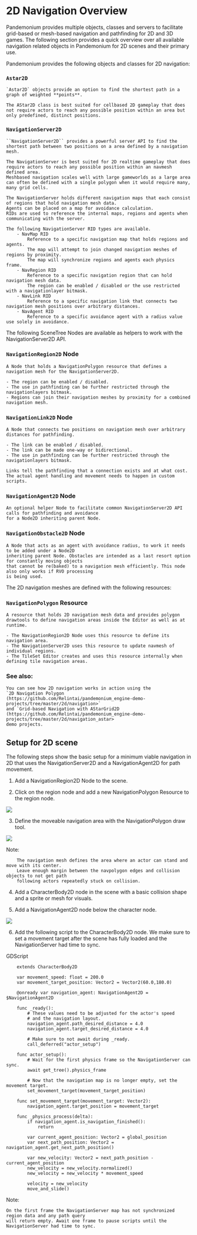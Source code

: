 
# 2D Navigation Overview

Pandemonium provides multiple objects, classes and servers to facilitate grid-based or mesh-based navigation and pathfinding for 2D and 3D games.
The following section provides a quick overview over all available navigation related objects in Pandemonium for 2D scenes and their primary use.

Pandemonium provides the following objects and classes for 2D navigation:

### `Astar2D`

    `Astar2D` objects provide an option to find the shortest path in a graph of weighted **points**.

    The AStar2D class is best suited for cellbased 2D gameplay that does not require actors to reach any possible position within an area but only predefined, distinct positions.

### `NavigationServer2D`

    ``NavigationServer2D`` provides a powerful server API to find the shortest path between two positions on a area defined by a navigation mesh.

    The NavigationServer is best suited for 2D realtime gameplay that does require actors to reach any possible position within an navmesh defined area.
    Meshbased navigation scales well with large gameworlds as a large area can often be defined with a single polygon when it would require many, many grid cells.

    The NavigationServer holds different navigation maps that each consist of regions that hold navigation mesh data.
    Agents can be placed on a map for avoidance calculation.
    RIDs are used to reference the internal maps, regions and agents when communicating with the server.

    The following NavigationServer RID types are available.
        - NavMap RID
            Reference to a specific navigation map that holds regions and agents.
            The map will attempt to join changed navigation meshes of regions by proximity.
            The map will synchronize regions and agents each physics frame.
        - NavRegion RID
            Reference to a specific navigation region that can hold navigation mesh data.
            The region can be enabled / disabled or the use restricted with a navigationlayer bitmask.
        - NavLink RID
            Reference to a specific navigation link that connects two navigation mesh positions over arbitrary distances.
        - NavAgent RID
            Reference to a specific avoidance agent with a radius value use solely in avoidance.

The following SceneTree Nodes are available as helpers to work with the NavigationServer2D API.

### `NavigationRegion2D` Node

    A Node that holds a NavigationPolygon resource that defines a navigation mesh for the NavigationServer2D.

    - The region can be enabled / disabled.
    - The use in pathfinding can be further restricted through the navigationlayers bitmask.
    - Regions can join their navigation meshes by proximity for a combined navigation mesh.

### `NavigationLink2D` Node

    A Node that connects two positions on navigation mesh over arbitrary distances for pathfinding.

    - The link can be enabled / disabled.
    - The link can be made one-way or bidirectional.
    - The use in pathfinding can be further restricted through the navigationlayers bitmask.

    Links tell the pathfinding that a connection exists and at what cost. The actual agent handling and movement needs to happen in custom scripts.

### `NavigationAgent2D` Node

    An optional helper Node to facilitate common NavigationServer2D API calls for pathfinding and avoidance
    for a Node2D inheriting parent Node.

###  `NavigationObstacle2D` Node
    A Node that acts as an agent with avoidance radius, to work it needs to be added under a Node2D
    inheriting parent Node. Obstacles are intended as a last resort option for constantly moving objects
    that cannot be re(baked) to a navigation mesh efficiently. This node also only works if RVO processing
    is being used.

The 2D navigation meshes are defined with the following resources:

### `NavigationPolygon` Resource

    A resource that holds 2D navigation mesh data and provides polygon drawtools to define navigation areas inside the Editor as well as at runtime.

    - The NavigationRegion2D Node uses this resource to define its navigation area.
    - The NavigationServer2D uses this resource to update navmesh of individual regions.
    - The TileSet Editor creates and uses this resource internally when defining tile navigation areas.

### See also:

    You can see how 2D navigation works in action using the
    `2D Navigation Polygon (https://github.com/Relintai/pandemonium_engine-demo-projects/tree/master/2d/navigation>`
    and `Grid-based Navigation with AStarGrid2D (https://github.com/Relintai/pandemonium_engine-demo-projects/tree/master/2d/navigation_astar>
    demo projects.

## Setup for 2D scene

The following steps show the basic setup for a minimum viable navigation in 2D that uses the
NavigationServer2D and a NavigationAgent2D for path movement.

1. Add a NavigationRegion2D Node to the scene.

2. Click on the region node and add a new NavigationPolygon Resource to the region node.

![](img/nav_2d_min_setup_step1.png)

3. Define the moveable navigation area with the NavigationPolygon draw tool.

![](img/nav_2d_min_setup_step2.png)

   Note:

        The navigation mesh defines the area where an actor can stand and move with its center.
        Leave enough margin between the navpolygon edges and collision objects to not get path
        following actors repeatedly stuck on collision.

4. Add a CharacterBody2D node in the scene with a basic collision shape and a sprite or mesh
   for visuals.

5. Add a NavigationAgent2D node below the character node.

![](img/nav_2d_min_setup_step3.webp)

6. Add the following script to the CharacterBody2D node. We make sure to set a movement target
   after the scene has fully loaded and the NavigationServer had time to sync.


GDScript

```
    extends CharacterBody2D

    var movement_speed: float = 200.0
    var movement_target_position: Vector2 = Vector2(60.0,180.0)

    @onready var navigation_agent: NavigationAgent2D = $NavigationAgent2D

    func _ready():
        # These values need to be adjusted for the actor's speed
        # and the navigation layout.
        navigation_agent.path_desired_distance = 4.0
        navigation_agent.target_desired_distance = 4.0

        # Make sure to not await during _ready.
        call_deferred("actor_setup")

    func actor_setup():
        # Wait for the first physics frame so the NavigationServer can sync.
        await get_tree().physics_frame

        # Now that the navigation map is no longer empty, set the movement target.
        set_movement_target(movement_target_position)

    func set_movement_target(movement_target: Vector2):
        navigation_agent.target_position = movement_target

    func _physics_process(delta):
        if navigation_agent.is_navigation_finished():
            return

        var current_agent_position: Vector2 = global_position
        var next_path_position: Vector2 = navigation_agent.get_next_path_position()

        var new_velocity: Vector2 = next_path_position - current_agent_position
        new_velocity = new_velocity.normalized()
        new_velocity = new_velocity * movement_speed

        velocity = new_velocity
        move_and_slide()
```

Note:

    On the first frame the NavigationServer map has not synchronized region data and any path query
    will return empty. Await one frame to pause scripts until the NavigationServer had time to sync.
